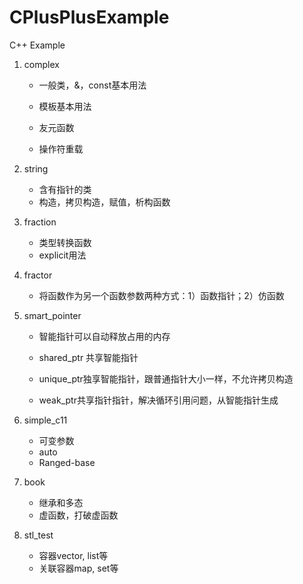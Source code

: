 # CPlusPlusExample
C++ Example
1. complex

   * 一般类，&，const基本用法

   * 模板基本用法

   * 友元函数

   * 操作符重载

2. string
   * 含有指针的类
   * 构造，拷贝构造，赋值，析构函数

3. fraction

   * 类型转换函数
   * explicit用法

4. fractor

   * 将函数作为另一个函数参数两种方式：1）函数指针；2）仿函数

5. smart_pointer

   * 智能指针可以自动释放占用的内存

   * shared_ptr 共享智能指针
   * unique_ptr独享智能指针，跟普通指针大小一样，不允许拷贝构造
   * weak_ptr共享指针指针，解决循环引用问题，从智能指针生成

6. simple_c11
   * 可变参数
   * auto
   * Ranged-base

7. book
   * 继承和多态
   * 虚函数，打破虚函数
8. stl_test
   * 容器vector, list等
   * 关联容器map, set等
